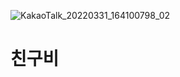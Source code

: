 ![KakaoTalk_20220331_164100798_02](https://user-images.githubusercontent.com/36878049/161387566-1fc4c364-c9d7-454e-9450-1b217e8f19c6.jpg)
# 친구비
